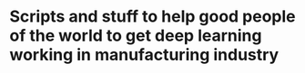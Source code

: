 # Scripts and stuff to help good people of the world to get deep learning working in manufacturing industry 
